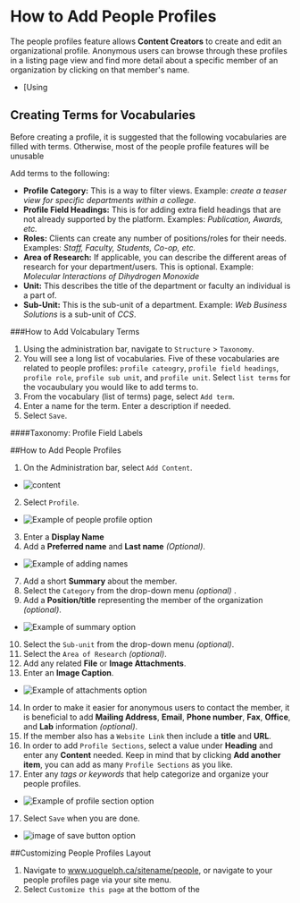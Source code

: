 # How to Add People Profiles

The people profiles feature allows **Content Creators** to create and edit an organizational profile. Anonymous users can browse through these profiles in a listing page view and find more detail about a specific member of an organization by clicking on that member's name.

* [Using 

## Creating Terms for Vocabularies

Before creating a profile, it is suggested that the following vocabularies are filled with terms. Otherwise, most of the people profile features will be unusable

Add terms to the following:

* **Profile Category:** This is a way to filter views. Example: *create a teaser view for specific departments within a college*.
* **Profile Field Headings:** This is for adding extra field headings that are not already supported by the platform. Examples: *Publication, Awards, etc.*
* **Roles:** Clients can create any number of positions/roles for their needs. Examples: *Staff, Faculty, Students, Co-op, etc.*
* **Area of Research:** If applicable, you can describe the different areas of research for your department/users. This is optional. Example: *Molecular Interactions of Dihydrogen Monoxide*
* **Unit:** This describes the title of the department or faculty an individual is a part of.
* **Sub-Unit:** This is the sub-unit of a department. Example: *Web Business Solutions* is a sub-unit of *CCS*.

###How to Add Volcabulary Terms

1. Using the administration bar, navigate to `Structure` > `Taxonomy`.
2. You will see a long list of vocabularies. Five of these vocabularies are related to people profiles: `profile cateogry`, `profile field headings`, `profile role`, `profile sub unit`, and `profile unit`. Select `list terms` for the vocaubulary you would like to add terms to. 
2. From the vocabulary (list of terms) page, select `Add term`. 
3. Enter a name for the term. Enter a description if needed. 
4. Select `Save`. 

####Taxonomy: Profile Field Labels

##How to Add People Profiles

1. On the Administration bar, select `Add Content`.
 * ![content](../images/Content.png)   
2. Select `Profile`.
  * ![Example of people profile option](../images/profile.png)
3. Enter a **Display Name**
4. Add a **Preferred name** and **Last name** *(Optional)*.
  * ![Example of adding names](../images/addnames.png)
7. Add a short **Summary** about the member.
8. Select the `Category` from the drop-down menu *(optional)* . 
9. Add a **Position/title** representing the member of the organization *(optional)*.
 * ![Example of summary option](../images/summary.png)
10. Select the `Sub-unit` from the drop-down menu *(optional)*.
11. Select the `Area of Research` *(optional)*.
12. Add any related **File** or **Image Attachments**.
13. Enter an **Image Caption**.
  * ![Example of attachments option](../images/attachments.png)
14. In order to make it easier for anonymous users to contact the member, it is beneficial to add **Mailing Address**, **Email**, **Phone number**, **Fax**, **Office**, and **Lab** information *(optional)*.   
15. If the member also has a `Website Link` then include a **title** and **URL**.
16. In order to add `Profile Sections`, select a value under **Heading** and enter any **Content** needed. Keep in mind that by clicking **Add another item**, you can add as many `Profile Sections` as you like.
17. Enter any *tags or keywords* that help categorize and organize your people profiles.
 * ![Example of profile section option](../images/attachments.png)
17. Select `Save` when you are done.
  * ![image of save button option](../images/save.png)

##Customizing People Profiles Layout

1. Navigate to www.uoguelph.ca/sitename/people, or navigate to your people profiles page via your site menu. 
2. Select `Customize this page` at the bottom of the 
